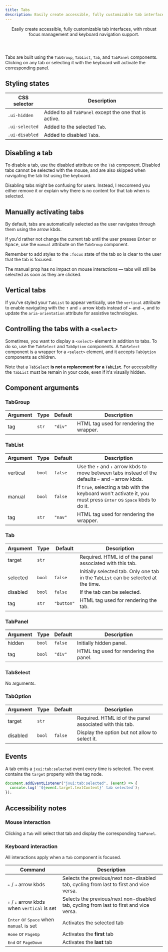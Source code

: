 ```yaml
---
title: Tabs
description: Easily create accessible, fully customizable tab interfaces, with robust focus management and keyboard navigation support.
---
```


<Header title="Tabs" section="UI components">
  Easily create accessible, fully customizable tab interfaces, with robust focus management and keyboard navigation support.
</Header>

<ExampleTabs
  prefix="demo"
  :panels="{
    'Result': 'ui.Tabs.DemoResult',
    'HTML': 'ui.Tabs.DemoHTML',
    'CSS': 'ui.Tabs.DemoCSS',
  }"
/>

Tabs are built using the `TabGroup`, `TabList`, `Tab`, and `TabPanel` components. Clicking on any tab or selecting it with the keyboard will activate the corresponding panel.


## Styling states

| CSS selector     | Description
| ---------------  | --------------
| `.ui-hidden`     | Added to all `TabPanel` except the one that is active.
| `.ui-selected`   | Added to the selected `Tab`.
| `.ui-disabled`   | Added to disabled `Tab`s.


## Disabling a tab

To disable a tab, use the disabled attribute on the `Tab` component. Disabled tabs cannot be selected with the mouse, and are also skipped when navigating the tab list using the keyboard.

<Callout type="warning">
Disabling tabs might be confusing for users. Instead, I reccomend you either remove it or explain why there is no content for that tab when is selected.
</Callout>


## Manually activating tabs

By default, tabs are automatically selected as the user navigates through them using the arrow kbds.

If you'd rather not change the current tab until the user presses <kbd>Enter</kbd> or <kbd>Space</kbd>, use the `manual` attribute on the `TabGroup` component.

Remember to add styles to the `:focus` state of the tab so is clear to the user that the tab is focused.

<ExampleTabs
  prefix="manual"
  :panels="{
    'HTML': 'ui.Tabs.ManualHTML',
    'Result': 'ui.Tabs.ManualResult',
  }"
/>

The manual prop has no impact on mouse interactions — tabs will still be selected as soon as they are clicked.


## Vertical tabs

If you've styled your `TabList` to appear vertically, use the `vertical` attribute to enable navigating with the <kbd title="arrow up">↑</kbd> and <kbd title="arrow down">↓</kbd> arrow kbds instead of <kbd title="arrow left">←</kbd> and <kbd title="arrow right">→</kbd>, and to update the `aria-orientation` attribute for assistive technologies.

<ExampleTabs
  prefix="vertical"
  :panels="{
    'HTML': 'ui.Tabs.VerticalHTML',
    'Result': 'ui.Tabs.VerticalResult',
  }"
/>


## Controlling the tabs with a `<select>`

Sometimes, you want to display a `<select>` element in addition to tabs. To do so, use the `TabSelect` and `TabOption` components.
A `TabSelect` component is a wrapper for a `<select>` element, and it accepts `TabOption` components as children.

Note that a `TabSelect` **is not a replacement for a `TabList`**. For accessibility the `TabList` must be remain in your code, even if it's visually hidden.

<ExampleTabs
  prefix="select"
  :panels="{
    'HTML': 'ui.Tabs.SelectHTML',
    'Result': 'ui.Tabs.SelectResult',
  }"
/>


## Component arguments

### TabGroup

| Argument    | Type     | Default    | Description
| ----------- | -------- | ---------- | --------------
| tag         | `str`    | `"div"`    | HTML tag used for rendering the wrapper.

### TabList

| Argument    | Type     | Default    | Description
| ----------- | -------- | ---------- | --------------
| vertical    | `bool`   | `false`    | Use the <kbd title="arrow up">↑</kbd> and <kbd title="arrow down">↓</kbd> arrow kbds to move between tabs instead of the defaults <kbd title="arrow left">←</kbd> and <kbd title="arrow right">→</kbd> arrow kbds.
| manual      | `bool`   | `false`    | If `true`, selecting a tab with the keyboard won't activate it, you must press <kbd>Enter</kbd> os <kbd>Space</kbd> kbds to do it.
| tag         | `str`    | `"nav"`    | HTML tag used for rendering the wrapper.


### Tab

| Argument    | Type     | Default    | Description
| ----------- | -------- | ---------- | --------------
| target      | `str`    |            | Required. HTML id of the panel associated with this tab.
| selected    | `bool`   | `false`    | Initially selected tab. Only one tab in the `TabList` can be selected at the time.
| disabled    | `bool`   | `false`    | If the tab can be selected.
| tag         | `str`    | `"button"` | HTML tag used for rendering the tab.

### TabPanel

| Argument    | Type     | Default    | Description
| ----------- | -------- | ---------- | --------------
| hidden      | `bool`   | `false`    | Initially hidden panel.
| tag         | `bool`   | `"div"`    | HTML tag used for rendering the panel.


### TabSelect

No arguments.


### TabOption

| Argument    | Type     | Default    | Description
| ----------- | -------- | ---------- | --------------
| target      | `str`    |            | Required. HTML id of the panel associated with this tab.
| disabled    | `bool`   | `false`    | Display the option but not allow to select it.


## Events

A tab emits a `jxui:tab:selected` event every time is selected. The event contains the `target` property with the tag node.

```js
document.addEventListener("jxui:tab:selected", (event) => {
  console.log(`'${event.target.textContent}' tab selected`);
});
```


## Accessibility notes

### Mouse interaction

Clicking a `Tab` will select that tab and display the corresponding `TabPanel`.

### Keyboard interaction

All interactions apply when a `Tab` component is focused.

| Command                                                                                           | Description
| -------------------------------------------------------------------------------------             | -----------
| <kbd title="arrow left">←</kbd> / <kbd title="arrow right">→</kbd> arrow kbds                     | Selects the previous/next non-disabled tab, cycling from last to first and vice versa.
| <kbd title="arrow up">↑</kbd> / <kbd title="arrow down">↓</kbd> arrow kbds when `vertical` is set | Selects the previous/next non-disabled tab, cycling from last to first and vice versa.
| <kbd>Enter</kbd> or <kbd>Space</kbd> when `manual` is set                                         | Activates the selected tab
| <kbd>Home</kbd> or <kbd>PageUp</kbd>                                                              | Activates the **first** tab
| <kbd>End</kbd> or <kbd>PageDown</kbd>                                                             | Activates the **last** tab

